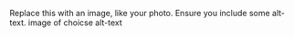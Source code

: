 Replace this with an image, like your photo. Ensure you include some alt-text.
image of choicse
alt-text
